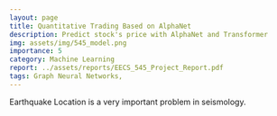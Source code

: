 ```yaml
---
layout: page
title: Quantitative Trading Based on AlphaNet
description: Predict stock's price with AlphaNet and Transformer
img: assets/img/545_model.png
importance: 5
category: Machine Learning
report: ../assets/reports/EECS_545_Project_Report.pdf
tags: Graph Neural Networks, 
---
```


Earthquake Location is a very important problem in seismology. 